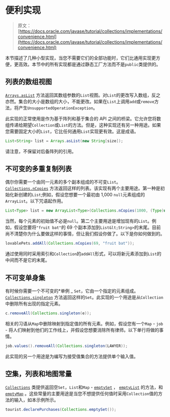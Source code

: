 # 便利实现

> 原文： [https://docs.oracle.com/javase/tutorial/collections/implementations/convenience.html](https://docs.oracle.com/javase/tutorial/collections/implementations/convenience.html)

本节描述了几种小型实现，当您不需要它们的全部功能时，它们比通用实现更方便，更高效。本节中的所有实现都是通过静态工厂方法而不是`public`类提供的。

## 列表的数组视图

[`Arrays.asList`](https://docs.oracle.com/javase/8/docs/api/java/util/Arrays.html#asList-T...-) 方法返回其数组参数的`List`视图。对`List`的更改写入数组，反之亦然。集合的大小是数组的大小，不能更改。如果在`List`上调用`add`或`remove`方法，将产生`UnsupportedOperationException`。

此实现的正常使用是作为基于阵列和基于集合的 API 之间的桥梁。它允许您将数组传递给期望`Collection`或`List`的方法。但是，这种实现还有另一种用途。如果您需要固定大小的`List`，它比任何通用`List`实现更有效。这是成语。

```java
List<String> list = Arrays.asList(new String[size]);

```

请注意，不保留对后备阵列的引用。

## 不可变的多重复制列表

偶尔你需要一个由同一元素的多个副本组成的不可变`List`。 [`Collections.nCopies`](https://docs.oracle.com/javase/8/docs/api/java/util/Collections.html#nCopies-int-T-) 方法返回这样的列表。该实现有两个主要用途。第一种是初始化新创建的`List`;例如，假设您想要一个最初由 1,000 `null`元素组成的`ArrayList`。以下咒语起作用。

```java
List<Type> list = new ArrayList<Type>(Collections.nCopies(1000, (Type)null);

```

当然，每个元素的初始值不必是`null`。第二个主要用途是增加现有的`List`。例如，假设您要将`"fruit bat"`的 69 个副本添加到`List&lt;String>`的末尾。目前尚不清楚你为什么要做这样的事情，但让我们假设你做了。以下是你如何做到的。

```java
lovablePets.addAll(Collections.nCopies(69, "fruit bat"));

```

通过使用同时采用索引和`Collection`的`addAll`形式，可以将新元素添加到`List`的中间而不是它的末尾。

## 不可变单身集

有时候你需要一个不可变的*单例 _ `Set`，它由一个指定的元素组成。 [`Collections.singleton`](https://docs.oracle.com/javase/8/docs/api/java/util/Collections.html#singleton-T-) 方法返回这样的`Set`。此实现的一个用途是从`Collection`中删除所有出现的指定元素。

```java
c.removeAll(Collections.singleton(e));

```

相关的习语从`Map`中删除映射到指定值的所有元素。例如，假设您有一个`Map` - `job` - 将人们映射到他们的工作线上，并假设您想要消除所有律师。以下单行将做的事情。

```java
job.values().removeAll(Collections.singleton(LAWYER));

```

此实现的另一个用途是为编写为接受值集合的方法提供单个输入值。

## 空集，列表和地图常量

[`Collections`](https://docs.oracle.com/javase/8/docs/api/java/util/Collections.html) 类提供返回空`Set`，`List`和`Map` - [`emptySet`](https://docs.oracle.com/javase/8/docs/api/java/util/Collections.html#emptySet--) ， [`emptyList`](https://docs.oracle.com/javase/8/docs/api/java/util/Collections.html#emptyList--) 的方法，和 [`emptyMap`](https://docs.oracle.com/javase/8/docs/api/java/util/Collections.html#emptyMap--) 。这些常量的主要用途是当您不想提供任何值时采用`Collection`值的方法的输入，如本示例所示。

```java
tourist.declarePurchases(Collections.emptySet());

```